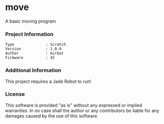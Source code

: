 move
================

A basic moving program

### Project Information
```
Type              : Scratch
Version           : 1.0.0
Author            : mirbat
Firmware          : 42
```

### Additional Information
This project requires a Jade Robot to run!

### License
This software is provided "as is" without any expressed or implied warranties.  In no case shall the author or any contributors be liable for any damages caused by the use of this software.

